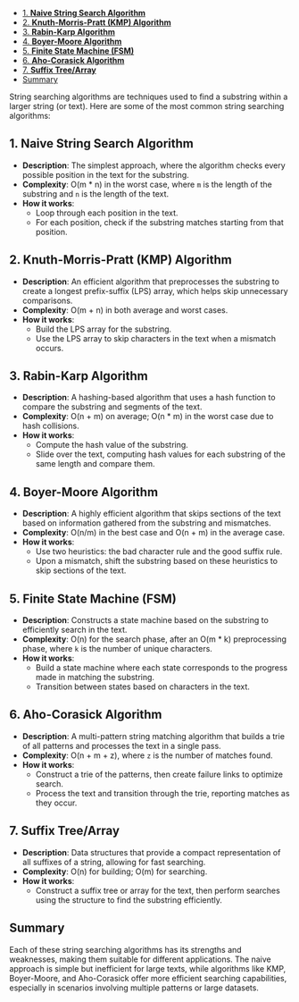 - [1. **Naive String Search Algorithm**](#1-naive-string-search-algorithm)
- [2. **Knuth-Morris-Pratt (KMP) Algorithm**](#2-knuth-morris-pratt-kmp-algorithm)
- [3. **Rabin-Karp Algorithm**](#3-rabin-karp-algorithm)
- [4. **Boyer-Moore Algorithm**](#4-boyer-moore-algorithm)
- [5. **Finite State Machine (FSM)**](#5-finite-state-machine-fsm)
- [6. **Aho-Corasick Algorithm**](#6-aho-corasick-algorithm)
- [7. **Suffix Tree/Array**](#7-suffix-treearray)
- [Summary](#summary)

String searching algorithms are techniques used to find a substring within a larger string (or text). Here are some of the most common string searching algorithms:

## 1. **Naive String Search Algorithm**
- **Description**: The simplest approach, where the algorithm checks every possible position in the text for the substring.
- **Complexity**: O(m * n) in the worst case, where `m` is the length of the substring and `n` is the length of the text.
- **How it works**:
  - Loop through each position in the text.
  - For each position, check if the substring matches starting from that position.

## 2. **Knuth-Morris-Pratt (KMP) Algorithm**
- **Description**: An efficient algorithm that preprocesses the substring to create a longest prefix-suffix (LPS) array, which helps skip unnecessary comparisons.
- **Complexity**: O(m + n) in both average and worst cases.
- **How it works**:
  - Build the LPS array for the substring.
  - Use the LPS array to skip characters in the text when a mismatch occurs.

## 3. **Rabin-Karp Algorithm**
- **Description**: A hashing-based algorithm that uses a hash function to compare the substring and segments of the text.
- **Complexity**: O(n + m) on average; O(n * m) in the worst case due to hash collisions.
- **How it works**:
  - Compute the hash value of the substring.
  - Slide over the text, computing hash values for each substring of the same length and compare them.

## 4. **Boyer-Moore Algorithm**
- **Description**: A highly efficient algorithm that skips sections of the text based on information gathered from the substring and mismatches.
- **Complexity**: O(n/m) in the best case and O(n + m) in the average case.
- **How it works**:
  - Use two heuristics: the bad character rule and the good suffix rule.
  - Upon a mismatch, shift the substring based on these heuristics to skip sections of the text.

## 5. **Finite State Machine (FSM)**
- **Description**: Constructs a state machine based on the substring to efficiently search in the text.
- **Complexity**: O(n) for the search phase, after an O(m * k) preprocessing phase, where `k` is the number of unique characters.
- **How it works**:
  - Build a state machine where each state corresponds to the progress made in matching the substring.
  - Transition between states based on characters in the text.

## 6. **Aho-Corasick Algorithm**
- **Description**: A multi-pattern string matching algorithm that builds a trie of all patterns and processes the text in a single pass.
- **Complexity**: O(n + m + z), where `z` is the number of matches found.
- **How it works**:
  - Construct a trie of the patterns, then create failure links to optimize search.
  - Process the text and transition through the trie, reporting matches as they occur.

## 7. **Suffix Tree/Array**
- **Description**: Data structures that provide a compact representation of all suffixes of a string, allowing for fast searching.
- **Complexity**: O(n) for building; O(m) for searching.
- **How it works**:
  - Construct a suffix tree or array for the text, then perform searches using the structure to find the substring efficiently.

## Summary
Each of these string searching algorithms has its strengths and weaknesses, making them suitable for different applications. The naive approach is simple but inefficient for large texts, while algorithms like KMP, Boyer-Moore, and Aho-Corasick offer more efficient searching capabilities, especially in scenarios involving multiple patterns or large datasets.

